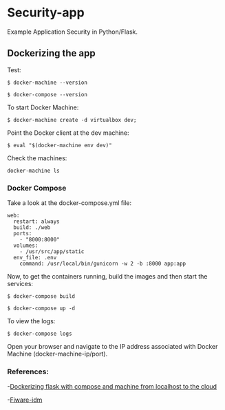 # Security-app

Example Application Security in Python/Flask.


## Dockerizing the app


Test:
	
```$ docker-machine --version```

```$ docker-compose --version```


To start Docker Machine:

```$ docker-machine create -d virtualbox dev;```


Point the Docker client at the dev machine:
	
```$ eval "$(docker-machine env dev)"```

Check the machines:

```docker-machine ls```

### Docker Compose

Take a look at the docker-compose.yml file:
	
```
web:
  restart: always
  build: ./web
  ports:
    - "8000:8000" 
  volumes:
    - /usr/src/app/static
  env_file: .env
  	command: /usr/local/bin/gunicorn -w 2 -b :8000 app:app
```

Now, to get the containers running, build the images and then start the services:
	
```	
$ docker-compose build

$ docker-compose up -d
```

To view the logs:
	
```$ docker-compose logs```	

Open your browser and navigate to the IP address associated with Docker Machine (docker-machine-ip/port).


### References:

-[Dockerizing flask with compose and machine from localhost to the cloud](https://realpython.com/blog/python/dockerizing-flask-with-compose-and-machine-from-localhost-to-the-cloud/)

	
-[Fiware-idm](https://github.com/ging/fiware-idm/tree/master/extras/docker)